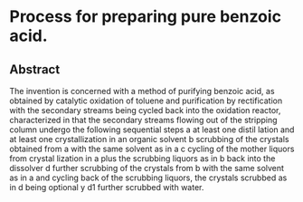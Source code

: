 # Process for preparing pure benzoic acid.

## Abstract
The invention is concerned with a method of purifying benzoic acid, as obtained by catalytic oxidation of toluene and purification by rectification with the secondary streams being cycled back into the oxidation reactor, characterized in that the secondary streams flowing out of the stripping column undergo the following sequential steps a at least one distil lation and at least one crystallization in an organic solvent b scrubbing of the crystals obtained from a with the same solvent as in a c cycling of the mother liquors from crystal lization in a plus the scrubbing liquors as in b back into the dissolver d further scrubbing of the crystals from b with the same solvent as in a and cycling back of the scrubbing liquors, the crystals scrubbed as in d being optional y d1 further scrubbed with water.